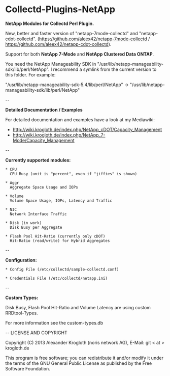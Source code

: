 Collectd-Plugins-NetApp
=======================

<b>NetApp Modules for Collectd Perl Plugin.</b>

New, better and faster version of "netapp-7mode-collectd" and "netapp-cdot-collectd".
(https://github.com/aleex42/netapp-7mode-collectd / https://github.com/aleex42/netapp-cdot-collectd).

Support for both <b>NetApp 7-Mode</b> and <b>NetApp Clustered Data ONTAP</b>.

You need the NetApp Manageability SDK in "/usr/lib/netapp-manageability-sdk/lib/perl/NetApp".
I recommend a symlink from the current version to this folder. For example:

"/usr/lib/netapp-manageability-sdk-5.4/lib/perl/NetApp" -> "/usr/lib/netapp-manageability-sdk/lib/perl/NetApp"

--

<b>Detailed Documentation / Examples</b>

For detailed documentation and examples have a look at my Mediawiki:

* http://wiki.krogloth.de/index.php/NetApp_cDOT/Capacity_Management 
* http://wiki.krogloth.de/index.php/NetApp_7-Mode/Capacity_Management

-- 

<b>Currently supported modules:</b>

    * CPU
      CPU Busy (unit is "percent", even if "jiffies" is shown)
      
    * Aggr
      Aggregate Space Usage and IOPs

    * Volume
      Volume Space Usage, IOPs, Latency and Traffic

    * NIC
      Network Interface Traffic

    * Disk (in work)
      Disk Busy per Aggregate

    * Flash Pool Hit-Ratio (currently only cDOT)
      Hit-Ratio (read/write) for Hybrid Aggregates
--

<b>Configuration:</b>

    * Config File (/etc/collectd/sample-collectd.conf)

    * Credentials File (/etc/collectd/netapp.ini)

--

<b>Custom Types:</b>

Disk Busy, Flash Pool Hit-Ratio and Volume Latency are using custom RRDtool-Types.

For more information see the custom-types.db

--
LICENSE AND COPYRIGHT

Copyright (C) 2013 Alexander Krogloth (noris network AG), E-Mail: git < at > krogloth.de

This program is free software; you can redistribute it and/or modify it
under the terms of the GNU General Public License as published
by the Free Software Foundation.
